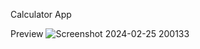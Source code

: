 Calculator App

Preview
![Screenshot 2024-02-25 200133](https://github.com/sachinoo511/flutter-calculator/assets/112258319/09bd7692-14a0-4c71-8fff-2f14cc46522a)  
